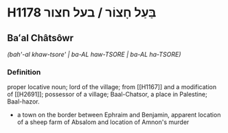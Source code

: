 # H1178 בַּעַל חָצוֹר / בעל חצור

## Baʻal Châtsôwr

_(bah'-al khaw-tsore' | ba-AL haw-TSORE | ba-AL ha-TSORE)_

### Definition

proper locative noun; lord of the village; from [[H1167]] and a modification of [[H2691]]; possessor of a village; Baal-Chatsor, a place in Palestine; Baal-hazor.

- a town on the border between Ephraim and Benjamin, apparent location of a sheep farm of Absalom and location of Amnon's murder
